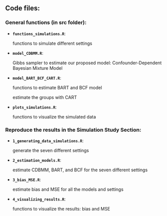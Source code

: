 ## Code files:

### General functions (in src folder):
 - **`functions_simulations.R`**:
   
    functions to simulate different settings
 - **`model_CDBMM.R`**:

   Gibbs sampler to estimate our proposed model: Confounder-Dependent Bayesian Mixture Model
 - **`model_BART_BCF_CART.R`**:

   functions to estimate BART and BCF model

   estimate the groups with CART
 - **`plots_simulations.R`**:

   functions to visualize the simulated data

### Reproduce the results in the Simulation Study Section:
 - **`1_generating_data_simulations.R`**:

   generate the seven different settings
 - **`2_estimation_models.R`**:

   estimate CDBMM, BART, and BCF for the seven different settings
 - **`3_bias_MSE.R`**:

   estimate bias and MSE for all the models and settings
 - **`4_visualizing_results.R`**:

   functions to visualize the results: bias and MSE
